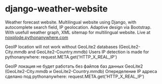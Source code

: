 # django-weather-website
Weather forecast website. Multilingual website using Django, with autocomplete search field, IP geolocation. Adaptive design via Bootstrap. With usefull weather graph, XML sitemap for multilingual website.
Live at [noxplode.pythonanywhere.com](https://noxplode.pythonanywhere.com/)

GeoIP location will not work without GeoLite2 databases (GeoLite2-City.mmdb and GeoLite2-Country.mmdb)
Users IP detection is made for pythonanywhere: request.META.get('HTTP_X_REAL_IP') 

GeoIP локация не будет работать без файлов баз данных GeoLite2 (GeoLite2-City.mmdb и GeoLite2-Country.mmdb)
Опеределение IP адреса сделано под pythonanywhere: request.META.get('HTTP_X_REAL_IP') 




